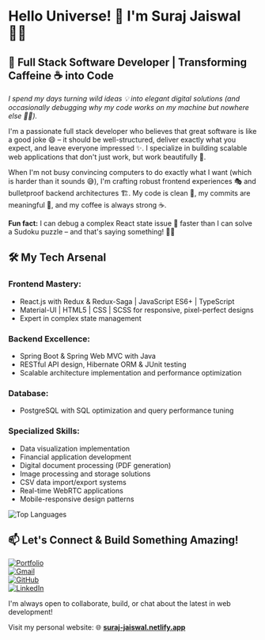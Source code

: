 # Hello Universe! 🌟 I'm Suraj Jaiswal 👨‍💻

## 🚀 Full Stack Software Developer | Transforming Caffeine ☕ into Code

*I spend my days turning wild ideas 💡 into elegant digital solutions (and occasionally debugging why my code works on my machine but nowhere else 🤷‍♂️).*

I'm a passionate full stack developer who believes that great software is like a good joke 😄 – it should be well-structured, deliver exactly what you expect, and leave everyone impressed ✨. I specialize in building scalable web applications that don't just work, but work beautifully 🎨.

When I'm not busy convincing computers to do exactly what I want (which is harder than it sounds 😅), I'm crafting robust frontend experiences 🎭 and bulletproof backend architectures 🏗️. My code is clean 🧹, my commits are meaningful 📝, and my coffee is always strong ☕.

**Fun fact:** I can debug a complex React state issue 🐛 faster than I can solve a Sudoku puzzle – and that's saying something! 🧩✨

## 🛠️ My Tech Arsenal

### Frontend Mastery:
- React.js with Redux & Redux-Saga | JavaScript ES6+ | TypeScript
- Material-UI | HTML5 | CSS | SCSS for responsive, pixel-perfect designs
- Expert in complex state management

### Backend Excellence:
- Spring Boot & Spring Web MVC with Java
- RESTful API design, Hibernate ORM & JUnit testing
- Scalable architecture implementation and performance optimization

### Database:
- PostgreSQL with SQL optimization and query performance tuning

### Specialized Skills:
- Data visualization implementation
- Financial application development
- Digital document processing (PDF generation)
- Image processing and storage solutions
- CSV data import/export systems
- Real-time WebRTC applications
- Mobile-responsive design patterns

![Top Languages](https://github-readme-stats.vercel.app/api/top-langs/?username=Suraj-Builds&layout=compact&theme=tokyonight&hide_border=true)

## 📫 Let's Connect & Build Something Amazing!
<p>
  <a href="https://suraj-jaiswal.netlify.app" target="_blank">
    <img src="https://img.shields.io/badge/Portfolio-Suraj--Jaiswal.netlify.app-orange?style=for-the-badge&logo=google-chrome&logoColor=white" alt="Portfolio" />
  </a>
  <br>
  <a href="mailto:Build.Suraj@gmail.com" target="_blank" rel="noopener noreferrer">
    <img src="https://img.shields.io/badge/Gmail-Build.Suraj@gmail.com-red?style=for-the-badge&logo=gmail&logoColor=white" alt="Gmail" />
  </a>
  <br>
  <a href="https://github.com/Suraj-Builds" target="_blank" rel="noopener noreferrer">
    <img src="https://img.shields.io/badge/GitHub-Suraj--Builds-181717?style=for-the-badge&logo=github&logoColor=white" alt="GitHub" />
  </a>
  <br>
  <a href="https://linkedin.com/in/suraj-jaiswal-6a84011b1" target="_blank" rel="noopener noreferrer">
    <img src="https://img.shields.io/badge/LinkedIn-Connect-blue?style=for-the-badge&logo=linkedin&logoColor=white" alt="LinkedIn" />
  </a>
</p>

I'm always open to collaborate, build, or chat about the latest in web development!

Visit my personal website:
🌐 **[suraj-jaiswal.netlify.app](https://suraj-jaiswal.netlify.app)**
